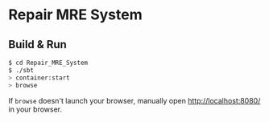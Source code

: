 # Repair MRE System #

## Build & Run ##

```sh
$ cd Repair_MRE_System
$ ./sbt
> container:start
> browse
```

If `browse` doesn't launch your browser, manually open [http://localhost:8080/](http://localhost:8080/) in your browser.
